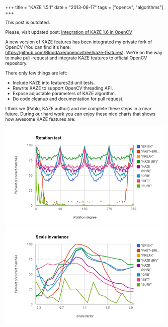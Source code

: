 +++
title =  "KAZE 1.5.1"
date = "2013-06-17"
tags =  ["opencv", "algorithms"]
+++

<div class="alert alert-danger">
    <p class="lead">This post is outdated.</p>
    <p>
        Please, visit updated post: 
        <a href="/articles/kaze-1.6-in-opencv/">Integration of KAZE 1.6 in OpenCV</a>
    </p>
</div>

A new version of KAZE features has been integrated my private fork of OpenCV (You can find it's here: https://github.com/BloodAxe/opencv/tree/kaze-features). We're on the way to make pull-request and integrate KAZE features to official OpenCV repository.

There only few things are left:

  * Include KAZE into features2d unit tests.
  * Rewrite KAZE to support OpenCV threading API.
  * Expose adjustable parameters of KAZE algorithm.
  * Do code cleanup and documentation for pull request.

I think we (Pablo, KAZE author) and me complete these steps in a near future. During our hard work you can enjoy these nice charts that shows how awesome KAZE features are:

![KAZE 1.5.1 Rotation Test][1] ![KAZE 1.5.1 Scale Test][2]

   [1]: chart_1.png
   [2]: chart_1-1.png

